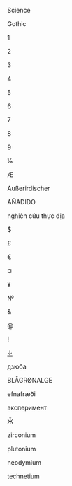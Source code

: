 <div class="intro_item" id="title">
  <p id="science" class="size-to-width">Science</p>
  <p id="gothic">Gothic</p>
</div>

<div class="intro_item" id="numerals">
  <p id="one">1</p>
  <p id="two">2</p>
  <p id="three">3</p>
  <p id="four">4</p>
  <p id="five">5</p>
  <p id="six">6</p>
  <p id="seven">7</p>
  <p id="eight">8</p>
  <p id="nine">9</p>
</div>

<div class="intro_item" id="fraction">
  <p>⅛</p>
</div>

<div class="intro_item" id="ae">
  <p class="size-to-width">Æ</p>
</div>


<div class="intro_item" id="german">
  <p class="size-to-width">Außerirdischer</p>
</div>

<div class="intro_item" id="spanish">
  <p class="size-to-width">AÑADIDO</p>
</div>

<div class="intro_item" id="vietnamese">
  <p class="size-to-width">nghiên cứu thực địa</p>
</div>

<div class="intro_item" id="currency">
  <p>$</p>
  <p>£</p>
  <p>€</p>
  <p>¤</p>
  <p>¥</p>
</div>

<div class="intro_item" id="no">
  <p class="size-to-width">№</p>
</div>

<div class="intro_item" id="ampersand">
  <p class="size-to-width">&</p>
</div>

<div class="intro_item" id="at_sign">
  <p class="size-to-width">@</p>
</div>

<div class="intro_item" id="exclamation">
  <p>!</p>
</div>

<div class="intro_item" id="arrow">
  <a href="#type_tester">↓</a>
</div>

<div class="intro_item" id="belarusian">
  <p class="size-to-width">дзюба</p>
</div>

<div class="intro_item" id="danish">
  <p class="size-to-width">BLÅGRØNALGE</p>
</div>

<div class="intro_item" id="icelandic">
  <p class="size-to-width">efnafræði</p>
</div>

<div class="intro_item" id="cyrillic">
  <p class="size-to-width">эксперимент</p>
</div>

<div class="intro_item" id="cyrillic_zhe">
  <p class="size-to-width">Ӂ</p>
</div>

<div class="intro_item" id="elements">
  <p id="elements_1" class="size-to-width">zirconium</p>
  <p id="elements_2" class="size-to-width">plutonium</p>
  <p id="elements_3" class="size-to-width">neodymium</p>
  <p id="elements_4" class="size-to-width">technetium</p>
</div>
